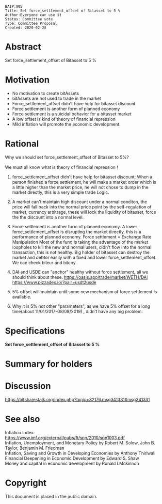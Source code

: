 ```
BAIP:005 
Title: Set force_settlement_offset of Bitasset to 5 %
Author:Everyone can use it
Status: Committee vote
Type: Committee Proposal
Created: 2020-02-28
```

# Abstract

Set force_settlement_offset of Bitasset to 5 %

# Motivation

- No motivation to create bitAssets 
- bitAssets are not used to trade in the market
- Force_settlement_offset didn't have help for bitasset discount
- Force settlement is another form of planned economy
- Force settlement is a suicidal behavior for a bitasset market
- A low offset is kind of theory of financial repression
- Mild inflation will promote the economic development.

# Rational

Why we should set force_settlement_offset of Bitasset to 5%?

We must all know what is theory of financial repression！

1. force_settlement_offset didn't have help for bitasset discount;
When a person finished a force settlement, he will make a market order which is a little higher than the market price, he will not chose to dump in the market directly, this is a very simple trade Logic.

2. A market can't maintain high discount under a normal conditon, the price will fall back into the normal price point by the self-regulation of market, currency arbitrage, these will lock the liquidity of bitasset, force the the discount into a normal level.

3. Force settlement is another form of planned economy.
A lower force_settlement_offset is disrupting the market directly, this is a performance of planned economy.
Force settlement = Exchange Rate Manipulation
Most of the fund is taking the advantage of the market loopholes to kill the new and normal users, didn't flow into the normal transaction, this is not healthy.
Big holder of bitasset can destroy the market and debtor easily with a fixed and lower force_settlement_offset.
We can check biteur and bitcny.

4. DAI and USDE can "anchor" healthy without force settlement, all we should think about these.
   https://oasis.app/trade/market/WETH/DAI
   https://www.pizzadex.io/?pair=usdt2usde

5. 5% offset will maintain until some new mechanism of force settlement is available.

6. Why it is 5% not other "parameters", as we have 5% offset for a long time(about 11/01/2017-08/08/2019) , didn't have any big problem.

# Specifications

**Set force_settlement_offset of Bitasset to 5 %**


# Summary for holders

# Discussion

https://bitsharestalk.org/index.php?topic=32176.msg341331#msg341331

# See also

Inflation Index:   
https://www.imf.org/external/pubs/ft/spn/2010/spn1003.pdf   
Inflation, Unemployment, and Monetary Policy  by Robert M. Solow, John B. Taylor, Benjamin M. Friedman   
Inflation, Saving and Growth in Developing Economies by Anthony Thirlwall   
Financial Deepening in Economic Development by  Edward S. Shaw   
Money and capital in economic development by Ronald I.Mckinnon   



# Copyright

This document is placed in the public domain.
